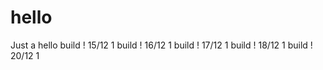 # hello
Just a hello
build ! 15/12 1
build ! 16/12 1
build ! 17/12 1
build ! 18/12 1
build ! 20/12 1

